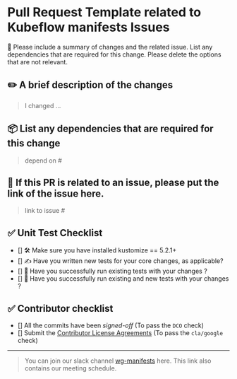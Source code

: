# Pull Request Template related to Kubeflow manifests Issues

🔄 Please include a summary of changes and the related issue. List any dependencies that are required for this change. Please delete the options that are not relevant.



## ✏️ A brief description of the changes
> I changed ...

## 📦 List any dependencies that are required for this change
> depend on #

## 🐛 If this PR is related to an issue, please put the link of the issue here.
> link to issue #


  
## ✅ Unit Test Checklist
  
  - [] 🛠️ Make sure you have installed kustomize == 5.2.1+     
  - [] ✍️ Have you written new tests for your core changes, as applicable?      
  - [] 🔄 Have you successfully run existing tests with your changes ?    
  - [] 🚀 Have you successfully run existing and new tests with your changes ?

## ✅ Contributor checklist
  - [] All the commits have been _signed-off_  (To pass the `DCO` check)
  - [] Submit the [Contributor License Agreements](https://cla.developers.google.com/clas) (To pass the `cla/google` check)


---     
 
>You can join our slack channel [wg-manifests](https://www.kubeflow.org/docs/about/community/) here. This link also contains our meeting schedule.
  